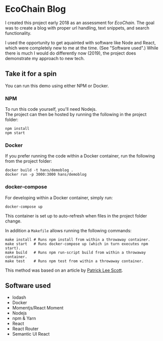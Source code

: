 EcoChain Blog
=============

I created this project early 2018 as an assessment for *EcoChain*.
The goal was to create a blog with proper url handling, text snippets, and search functionality.

I used the opportunity to get aquainted with software like Node and React, which were completely new to me at the time. (See "Software used".)
While there is much I would do differently now (2019), the project does demonstrate my approach to new tech.


Take it for a spin
------------------

You can run this demo using either NPM or Docker.

### NPM

To run this code yourself, you'll need Nodejs.  
The project can then be hosted by running the following in the project folder:

```
npm install
npm start
```

### Docker

If you prefer running the code within a Docker container, run the following from the project folder:

```
docker build -t hans/demoblog .
docker run -p 3000:3000 hans/demoblog
```

### docker-compose

For developing within a Docker container, simply run:

```
docker-compose up
```

This container is set up to auto-refresh when files in the project folder change.

In addition a `Makefile` allows running the following commands:

```
make install # Runs npm install from within a throwaway container.
make start   # Runs docker-compose up (which in turn executes npm start).
make build   # Runs npm run-script build from within a throwaway container.
make test    # Runs npm test from within a throwaway container.
```

This method was based on an article by [Patrick Lee Scott].


Software used
-------------

- lodash
- Docker
- Momentjs/React Moment
- Nodejs
- npm & Yarn
- React
- React Router
- Semantic UI React


[Patrick Lee Scott]: https://hackernoon.com/a-better-way-to-develop-node-js-with-docker-cd29d3a0093
